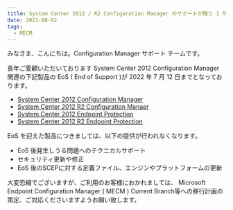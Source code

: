 ```yaml
---
title: System Center 2012 / R2 Configuration Manager のサポートが残り 1 年を切りました
date: 2021-08-02
tags:
  - MECM
---
```


みなさま、こんにちは。Configuration Manager サポート チームです。

長年ご愛顧いただいております System Center 2012 Configuration Manager 関連の下記製品の EoS ( End of Support )が 2022 年 7 月 12 日までとなっております。

- [System Center 2012 Configuration Manager](https://docs.microsoft.com/en-us/lifecycle/products/microsoft-system-center-2012-configuration-manager)
- [System Center 2012 R2 Configuration Manaer](https://docs.microsoft.com/en-us/lifecycle/products/microsoft-system-center-2012-r2-configuration-manager)
- [System Center 2012 Endpoint Protection](https://docs.microsoft.com/en-us/lifecycle/products/microsoft-system-center-2012-endpoint-protection)
- [System Center 2012 R2 Endpoint Protection](https://docs.microsoft.com/en-us/lifecycle/products/microsoft-system-center-2012-r2-endpoint-protection)


EoS を迎えた製品につきましては、以下の提供が行われなくなります。

- EoS 後発生しうる問題へのテクニカルサポート
- セキュリティ更新や修正
- EoS 後のSCEPに対する定義ファイル、エンジンやプラットフォームの更新

大変恐縮でございますが、ご利用のお客様におかれましては、 Microsoft Endpoint Configuration Manager ( MECM ) Current Branch等への移行計画の策定、ご対応くださいますようお願い致します。

